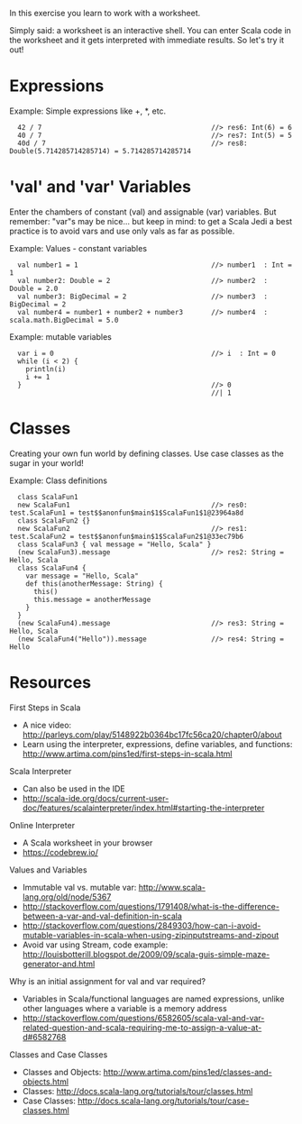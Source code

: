 In this exercise you learn to work with a worksheet.

Simply said: a worksheet is an interactive shell. You can enter Scala code in the worksheet and it gets interpreted with immediate results. So let's try it out!

# Expressions
Example: Simple expressions like +, *, etc.
```
  42 / 7                                          //> res6: Int(6) = 6
  40 / 7                                          //> res7: Int(5) = 5
  40d / 7                                         //> res8: Double(5.714285714285714) = 5.714285714285714
```

# 'val' and 'var' Variables
Enter the chambers of constant (val) and assignable (var) variables. But remember: "var"s may be nice... but keep in mind: to get a Scala Jedi a best practice is to avoid vars and use only vals as far as possible.

Example: Values - constant variables
```
  val number1 = 1                                 //> number1  : Int = 1
  val number2: Double = 2                         //> number2  : Double = 2.0
  val number3: BigDecimal = 2                     //> number3  : BigDecimal = 2
  val number4 = number1 + number2 + number3       //> number4  : scala.math.BigDecimal = 5.0
```

Example: mutable variables
```
  var i = 0                                       //> i  : Int = 0
  while (i < 2) {
    println(i)
    i += 1
  }                                               //> 0
                                                  //| 1
```

# Classes
Creating your own fun world by defining classes. Use case classes as the sugar in your world!

Example: Class definitions
```
  class ScalaFun1
  new ScalaFun1                                   //> res0: test.ScalaFun1 = test$$anonfun$main$1$ScalaFun1$1@23964a8d
  class ScalaFun2 {}
  new ScalaFun2                                   //> res1: test.ScalaFun2 = test$$anonfun$main$1$ScalaFun2$1@33ec79b6
  class ScalaFun3 { val message = "Hello, Scala" }
  (new ScalaFun3).message                         //> res2: String = Hello, Scala
  class ScalaFun4 {
    var message = "Hello, Scala"
    def this(anotherMessage: String) {
      this()
      this.message = anotherMessage
    }
  }
  (new ScalaFun4).message                         //> res3: String = Hello, Scala
  (new ScalaFun4("Hello")).message                //> res4: String = Hello
```

# Resources

First Steps in Scala
- A nice video: http://parleys.com/play/5148922b0364bc17fc56ca20/chapter0/about
- Learn using the interpreter, expressions, define variables, and functions: http://www.artima.com/pins1ed/first-steps-in-scala.html

Scala Interpreter
- Can also be used in the IDE
- http://scala-ide.org/docs/current-user-doc/features/scalainterpreter/index.html#starting-the-interpreter

Online Interpreter
- A Scala worksheet in your browser
- https://codebrew.io/ 

Values and Variables
- Immutable val vs. mutable var: http://www.scala-lang.org/old/node/5367
- http://stackoverflow.com/questions/1791408/what-is-the-difference-between-a-var-and-val-definition-in-scala
- http://stackoverflow.com/questions/2849303/how-can-i-avoid-mutable-variables-in-scala-when-using-zipinputstreams-and-zipout
- Avoid var using Stream, code example: http://louisbotterill.blogspot.de/2009/09/scala-guis-simple-maze-generator-and.html

Why is an initial assignment for val and var required?
- Variables in Scala/functional languages are named expressions, unlike other languages where a variable is a memory address
- http://stackoverflow.com/questions/6582605/scala-val-and-var-related-question-and-scala-requiring-me-to-assign-a-value-at-d#6582768

Classes and Case Classes
- Classes and Objects: http://www.artima.com/pins1ed/classes-and-objects.html
- Classes: http://docs.scala-lang.org/tutorials/tour/classes.html
- Case Classes: http://docs.scala-lang.org/tutorials/tour/case-classes.html

